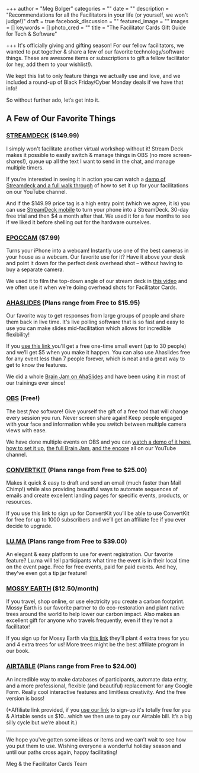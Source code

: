 +++
author = "Meg Bolger"
categories = ""
date = ""
description = "Recommendations for all the Facilitators in your life (or yourself, we won't judge!)"
draft = true
facebook_discussion = ""
featured_image = ""
images = []
keywords = []
photo_cred = ""
title = "The Facilitator Cards Gift Guide for Tech & Software"

+++
It's officially giving and gifting season! For our fellow facilitators, we wanted to put together & share a few of our favorite technology/software things. These are awesome items or subscriptions to gift a fellow facilitator (or hey, add them to your wishlist!).

We kept this list to only feature things we actually use and love, and we included a round-up of Black Friday/Cyber Monday deals if we have that info!

So without further ado, let’s get into it.

## **A Few of Our Favorite Things**

### [**STREAMDECK**](https://www.elgato.com/en/stream-deck) **($149.99)**

I simply won't facilitate another virtual workshop without it! Stream Deck makes it possible to easily switch & manage things in OBS (no more screen-shares!), queue up all the text I want to send in the chat, and manage multiple timers.

If you’re interested in seeing it in action you can watch a [demo of Streamdeck and a full walk through](https://www.youtube.com/watch?v=cvRq_pdhWSY) of how to set it up for your facilitations on our YouTube channel.

And if the $149.99 price tag is a high entry point (which we agree, it is) you can use [StreamDeck mobile](https://www.elgato.com/en/stream-deck-mobile) to turn your phone into a StreamDeck. 30-day free trial and then $4 a month after that. We used it for a few months to see if we liked it before shelling out for the hardware ourselves.

### [**EPOCCAM**](https://www.elgato.com/en/epoccam) **($7.99)**

Turns your iPhone into a webcam! Instantly use one of the best cameras in your house as a webcam. Our favorite use for it? Have it above your desk and point it down for the perfect desk overhead shot – without having to buy a separate camera.

We used it to film the top-down angle of our stream deck in [this video](https://youtu.be/_8uZ40_z2Dc) and we often use it when we’re doing overhead shots for Facilitator Cards.

### [**AHASLIDES**](https://ahaslides.com/v1/) **(Plans range from Free to $15.95)**

Our favorite way to get responses from large groups of people and share them back in live time. It's live polling software that is so fast and easy to use you can make slides mid-facilitation which allows for incredible flexibility!

If you [use this link ](https://presenter.ahaslides.com/pages/register?referral-code=13ZJXU9QRY)you’ll get a free one-time small event (up to 30 people) and we’ll get $5 when you make it happen. You can also use Ahaslides free for any event less than 7 people forever, which is neat and a great way to get to know the features.

We did a whole [Brain Jam on AhaSlides](https://www.youtube.com/watch?v=Ph56JhjdmmA) and have been using it in most of our trainings ever since!

### [**OBS**](https://obsproject.com/) **(Free!)**

The best _free_ software! Give yourself the gift of a free tool that will change every session you run. Never screen share again! Keep people engaged with your face and information while you switch between multiple camera views with ease.

We have done multiple events on OBS and you can [watch a demo of it here](https://www.youtube.com/watch?v=YBNl4Es3iKU), [how to set it up](https://www.youtube.com/watch?v=c_Xf7fq4cwE&t=3s), [the full Brain Jam](https://www.youtube.com/watch?v=XzBFHvP-Pgk), [and the encore](https://www.youtube.com/watch?v=mJLA0b6xzeA) all on our YouTube channel.

### [**CONVERTKIT**](https://convertkit.com/) **(Plans range from Free to $25.00)**

Makes it quick & easy to draft and send an email (much faster than Mail Chimp!) while also providing beautiful ways to automate sequences of emails and create excellent landing pages for specific events, products, or resources.

If you use this link to sign up for ConvertKit you’ll be able to use ConvertKit for free for up to 1000 subscribers and we’ll get an affiliate fee if you ever decide to upgrade.

### [**LU.MA**](https://lu.ma/) **(Plans range from Free to $39.00)**

An elegant & easy platform to use for event registration. Our favorite feature? Lu.ma will tell participants what time the event is in their local time on the event page. Free for free events, paid for paid events. And hey, they've even got a tip jar feature!

### [**MOSSY EARTH**](https://www.mossy.earth/) **($12.50/month)**

If you travel, shop online, or use electricity you create a carbon footprint. Mossy Earth is our favorite partner to do eco-restoration and plant native trees around the world to help lower our carbon impact. Also makes an excellent gift for anyone who travels frequently, even if they're not a facilitator!

If you sign up for Mossy Earth via [this link](https://www.mossy.earth/membership?referral=MEG7X9HQRB) they’ll plant 4 extra trees for you and 4 extra trees for us! More trees might be the best affiliate program in our book.

### [**AIRTABLE**](https://airtable.com/invite/r/SfqPiwTs) **(Plans range from Free to $24.00)**

An incredible way to make databases of participants, automate data entry, and a more professional, flexible (and beautiful) replacement for any Google Form. Really cool interactive features and limitless creativity. And the free version is boss!

(*Affiliate link provided, if you [use our link](https://airtable.com/invite/r/SfqPiwTs) to sign-up it's totally free for you & Airtable sends us $10...which we then use to pay our Airtable bill. It’s a big silly cycle but we’re about it.)

***

We hope you've gotten some ideas or items and we can’t wait to see how you put them to use. Wishing everyone a wonderful holiday season and until our paths cross again, happy facilitating!

Meg & the Facilitator Cards Team
